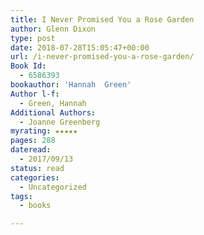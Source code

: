 ```yaml
---
title: I Never Promised You a Rose Garden
author: Glenn Dixon
type: post
date: 2018-07-28T15:05:47+00:00
url: /i-never-promised-you-a-rose-garden/
Book Id:
  - 6586393
bookauthor: 'Hannah  Green'
Author l-f:
  - Green, Hannah
Additional Authors:
  - Joanne Greenberg
myrating: ★★★★★
pages: 288
dateread:
  - 2017/09/13
status: read
categories:
  - Uncategorized
tags:
  - books

---
```

